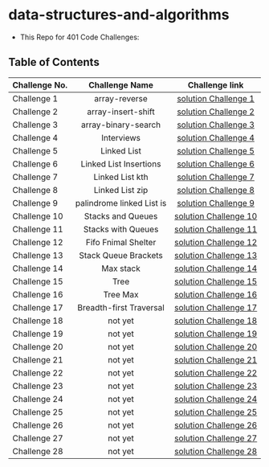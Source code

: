 # data-structures-and-algorithms

- This Repo for 401 Code Challenges:

## Table of Contents

| Challenge No. |      Challenge Name       |                                                     Challenge link                                                      |
| ------------- | :-----------------------: | :---------------------------------------------------------------------------------------------------------------------: |
| Challenge 1   |       array-reverse       |                                [solution Challenge 1](./python/array-reverse/README.md)                                 |
| Challenge 2   |    array-insert-shift     |                              [solution Challenge 2](./python/array-insert-shift/README.md)                              |
| Challenge 3   |    array-binary-search    |                             [solution Challenge 3](./python/array-binary-search/README.md)                              |
| Challenge 4   |        Interviews         |                                  [solution Challenge 4](./python/Interviews/README.md)                                  |
| Challenge 5   |        Linked List        |                                 [solution Challenge 5](./python/linkedLists/README.md)                                  |
| Challenge 6   |  Linked List Insertions   |                       [solution Challenge 6](./python/linked-list-insertions/readme/README06.md)                        |
| Challenge 7   |      Linked List kth      |                            [solution Challenge 7](./python/linked-list-insertions/README.md)                            |
| Challenge 8   |      Linked List zip      |                       [solution Challenge 8](./python/linked-list-insertions/readme/README08.md)                        |
| Challenge 9   | palindrome linked List is | [solution Challenge 9](https://docs.google.com/spreadsheets/d/1mpqvMM9De3cRQ5fky4Kez947aOmj00nXZeWUH8DOssU/edit#gid=0)  |
| Challenge 10  |     Stacks and Queues     |                               [solution Challenge 10](./python/stack-and-queue/README.md)                               |
| Challenge 11  |    Stacks with Queues     |                         [solution Challenge 11](.python/../python/stack-queue-pseudo/README.md)                         |
| Challenge 12  |    Fifo Fnimal Shelter    |                         [solution Challenge 12](./python/stack_queue_animal_shelter/README.md)                          |
| Challenge 13  |   Stack Queue Brackets    |                            [solution Challenge 13](./python/stack-queue-brackets/README.md)                             |
| Challenge 14  |         Max stack         | [solution Challenge 14](https://docs.google.com/spreadsheets/d/1YWpL-vJKbLspMcdP8CYY7wBYp5IqYmBaJVM0BHQh8bw/edit#gid=0) |
| Challenge 15  |           Tree            |                                  [solution Challenge 15](./python/tree-breadth-first)                                   |
| Challenge 16  |         Tree Max          |                                  [solution Challenge 16](./python/tree-breadth-first)                                   |
| Challenge 17  |  Breadth-first Traversal  |                          [solution Challenge 17](./python/tree-breadth-first-lab17/README.md)                           |
| Challenge 18  |          not yet          |                                            [solution Challenge 18](./python)                                            |
| Challenge 19  |          not yet          |                                            [solution Challenge 19](./python)                                            |
| Challenge 20  |          not yet          |                                            [solution Challenge 20](./python)                                            |
| Challenge 21  |          not yet          |                                            [solution Challenge 21](./python)                                            |
| Challenge 22  |          not yet          |                                            [solution Challenge 22](./python)                                            |
| Challenge 23  |          not yet          |                                            [solution Challenge 23](./python)                                            |
| Challenge 24  |          not yet          |                                            [solution Challenge 24](./python)                                            |
| Challenge 25  |          not yet          |                                            [solution Challenge 25](./python)                                            |
| Challenge 26  |          not yet          |                                            [solution Challenge 26](./python)                                            |
| Challenge 27  |          not yet          |                                            [solution Challenge 27](./python)                                            |
| Challenge 28  |          not yet          |                                            [solution Challenge 28](./python)                                            |
